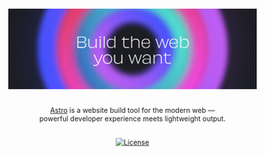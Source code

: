 ![Build the web you want](../.github/assets/banner.jpg 'Build the web you want')

<p align="center">
  <br/>
  <a href="https://astro.build">Astro</a> is a website build tool for the modern web &mdash;
  <br/>
  powerful developer experience meets lightweight output.
  <br/><br/>
</p>

<div align="center">

[![License](https://img.shields.io/badge/License-MIT-blue.svg)](https://github.com/withastro/.github/blob/main/LICENSE)

</div>
